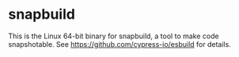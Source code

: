 # snapbuild

This is the Linux 64-bit binary for snapbuild, a tool to make code snapshotable. See https://github.com/cypress-io/esbuild for details.
